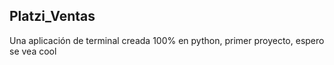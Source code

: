 ## Platzi_Ventas
Una aplicación de terminal creada 100% en python, primer proyecto, espero se vea cool
